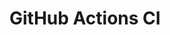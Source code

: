 # GitHub Actions CI










































































































































































































































































































































































































































































































































































































































































































































































































































































































































































































































































































































































































































































































































































































































































































































































































































































































































































































































































































































































































































































































































































































































































































































































































































































































































































































































































































































































































































































































































